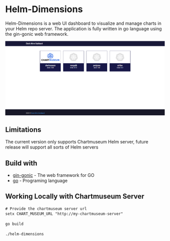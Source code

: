 # Helm-Dimensions

Helm-Dimensions is a web UI dashboard to visualize and manage charts in your Helm repo server. The application is fully written in go language using the gin-gonic web framework.

<img src="./docs/dashboard.PNG">

## Limitations
The current version only supports Chartmuseum Helm server, future release will support all sorts of Helm servers

## Build with

* [gin-gonic](https://gin-gonic.com/) - The web framework for GO
* [go](https://golang.org/) - Programing language

## Working Locally with Chartmuseum Server
```
# Provide the chartmuseum server url
setx CHART_MUSEUM_URL "http://my-chartmuseum-server"

go build

./helm-dimensions
```
